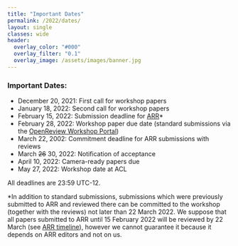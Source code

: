 ```yaml
---
title: "Important Dates"
permalink: /2022/dates/
layout: single
classes: wide
header:
  overlay_color: "#000"
  overlay_filter: "0.1"
  overlay_image: /assets/images/banner.jpg
---
```


### Important Dates:

* December 20, 2021: First call for workshop papers 
* January 18, 2022: Second call for workshop papers
* February 15, 2022: Submission deadline for [ARR](https://aclrollingreview.org/)*
* February 28, 2022: Workshop paper due date (standard submissions via the [OpenReview Workshop Portal](https://openreview.net/group?id=aclweb.org/ACL/2022/Workshop/HumEval))
* March 22, 2002: Commitment deadline for ARR submissions with reviews
* March ~~26~~ 30, 2022: Notification of acceptance 
* April 10, 2022: Camera-ready papers due 
* May 27, 2022: Workshop date at ACL

All deadlines are 23:59 UTC-12.


*In addition to standard submissions, submissions which were previously submitted to ARR and reviewed there can be committed to the workshop (together with the reviews) not later than 22 March 2022. We suppose that all papers submitted to ARR until 15 February 2022 will be reviewed by 22 March (see [ARR timeline](https://aclrollingreview.org/dates)), however we cannot guarantee it because it depends on ARR editors and not on us. 
